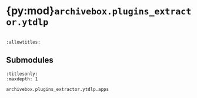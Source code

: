 # {py:mod}`archivebox.plugins_extractor.ytdlp`

```{py:module} archivebox.plugins_extractor.ytdlp
```

```{autodoc2-docstring} archivebox.plugins_extractor.ytdlp
:allowtitles:
```

## Submodules

```{toctree}
:titlesonly:
:maxdepth: 1

archivebox.plugins_extractor.ytdlp.apps
```
